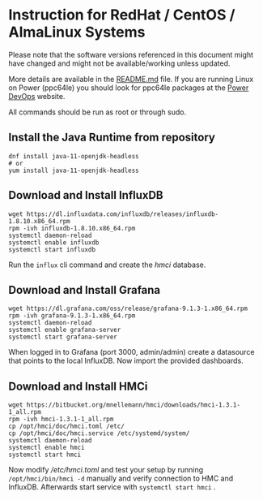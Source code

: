 # Instruction for RedHat / CentOS / AlmaLinux Systems

Please note that the software versions referenced in this document might have changed and might not be available/working unless updated.

More details are available in the [README.md](../README.md) file. If you are running Linux on Power (ppc64le) you should look for ppc64le packages at the [Power DevOps](https://www.power-devops.com/) website.

All commands should be run as root or through sudo.

## Install the Java Runtime from repository

```shell
dnf install java-11-openjdk-headless
# or
yum install java-11-openjdk-headless
```


## Download and Install InfluxDB

```shell
wget https://dl.influxdata.com/influxdb/releases/influxdb-1.8.10.x86_64.rpm
rpm -ivh influxdb-1.8.10.x86_64.rpm
systemctl daemon-reload
systemctl enable influxdb
systemctl start influxdb
```

Run the ```influx``` cli command and create the *hmci* database.


## Download and Install Grafana

```shell
wget https://dl.grafana.com/oss/release/grafana-9.1.3-1.x86_64.rpm
rpm -ivh grafana-9.1.3-1.x86_64.rpm
systemctl daemon-reload
systemctl enable grafana-server
systemctl start grafana-server
```

When logged in to Grafana (port 3000, admin/admin) create a datasource that points to the local InfluxDB. Now import the provided dashboards.


## Download and Install HMCi

```shell
wget https://bitbucket.org/mnellemann/hmci/downloads/hmci-1.3.1-1_all.rpm
rpm -ivh hmci-1.3.1-1_all.rpm
cp /opt/hmci/doc/hmci.toml /etc/
cp /opt/hmci/doc/hmci.service /etc/systemd/system/
systemctl daemon-reload
systemctl enable hmci
systemctl start hmci
```

Now modify */etc/hmci.toml* and test your setup by running ```/opt/hmci/bin/hmci -d``` manually and verify connection to HMC and InfluxDB. Afterwards start service with ```systemctl start hmci``` .
